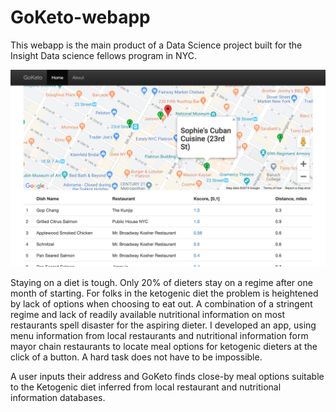 # GoKeto-webapp
This webapp is the main product of a Data Science project built for the Insight Data science fellows program in NYC.

![GoKeto](GoKeto_screenshot.png)

Staying on a diet is tough. Only 20% of dieters stay on a regime after one month of starting. For folks in the ketogenic diet the problem is heightened by lack of options when choosing to eat out. A combination of a stringent regime and lack of readily available nutritional information on most restaurants spell disaster for the aspiring dieter. I developed an app, using menu information from local restaurants and nutritional information form mayor chain restaurants to locate meal options for ketogenic dieters at the click of a button. A hard task does not have to be impossible.

A user inputs their address and GoKeto finds close-by meal options suitable to the Ketogenic diet inferred from local restaurant and nutritional information databases.
